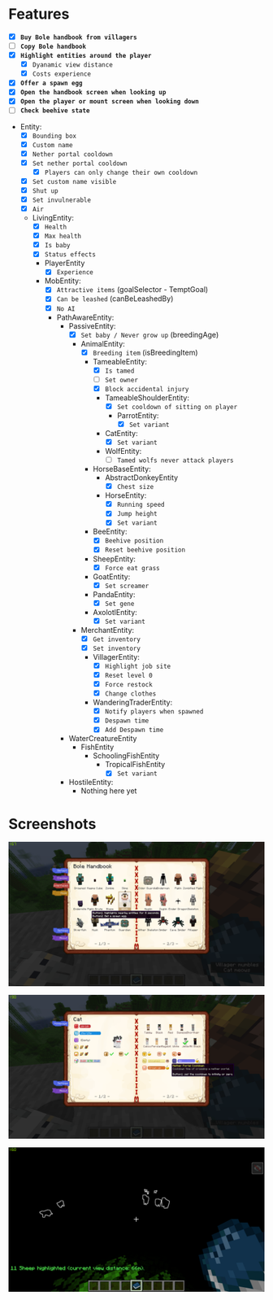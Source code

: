 # Features

- [X] **`Buy Bole handbook from villagers`**
- [ ] **`Copy Bole handbook`**
- [X] **`Highlight entities around the player`**
  - [X] `Dyanamic view distance`
  - [X] `Costs experience`
- [X] **`Offer a spawn egg`**
- [X] **`Open the handbook screen when looking up`**
- [X] **`Open the player or mount screen when looking down`**
- [ ] **`Check beehive state`**
- Entity:
  - [X] `Bounding box`
  - [X] `Custom name`
  - [X] `Nether portal cooldown`
  - [X] `Set nether portal cooldown`
    - [X] `Players can only change their own cooldown`
  - [X] `Set custom name visible`
  - [X] `Shut up`
  - [X] `Set invulnerable`
  - [X] `Air`
  - LivingEntity:
    - [X] `Health`
    - [X] `Max health`
    - [X] `Is baby`
    - [X] `Status effects`
    - PlayerEntity
      - [X] `Experience`
    - MobEntity:
      - [X] `Attractive items` (goalSelector - TemptGoal)
      - [X] `Can be leashed` (canBeLeashedBy)
      - [X] `No AI`
      - PathAwareEntity:
        - PassiveEntity:
          - [X] `Set baby / Never grow up` (breedingAge)
          - AnimalEntity:
            - [X] `Breeding item` (isBreedingItem)
            - TameableEntity:
              - [X] `Is tamed`
              - [ ] `Set owner`
              - [X] `Block accidental injury`
              - TameableShoulderEntity:
                - [X] `Set cooldown of sitting on player`
                - ParrotEntity:
                  - [X] `Set variant`
              - CatEntity:
                - [X] `Set variant`
              - WolfEntity:
                - [ ] `Tamed wolfs never attack players`
            - HorseBaseEntity:
              - AbstractDonkeyEntity
                - [X] `Chest size`
              - HorseEntity:
                - [X] `Running speed`
                - [X] `Jump height`
                - [X] `Set variant`
            - BeeEntity:
              - [X] `Beehive position`
              - [X] `Reset beehive position`
            - SheepEntity:
              - [X] `Force eat grass`
            - GoatEntity:
              - [X] `Set screamer`
            - PandaEntity:
              - [X] `Set gene`
            - AxolotlEntity:
              - [X] `Set variant`
          - MerchantEntity:
            - [X] `Get inventory`
            - [X] `Set inventory`
            - VillagerEntity:
              - [X] `Highlight job site`
              - [X] `Reset level 0`
              - [X] `Force restock`
              - [X] `Change clothes`
            - WanderingTraderEntity:
              - [X] `Notify players when spawned`
              - [X] `Despawn time`
              - [X] `Add Despawn time`
        - WaterCreatureEntity
          - FishEntity
            - SchoolingFishEntity
              - TropicalFishEntity
                - [X] `Set variant`
        - HostileEntity:
          - Nothing here yet

# Screenshots

![Screenshot1](assets/screen1.png)

![Screenshot2](assets/screen2.png)

![Screenshot3](assets/screen3.png)
